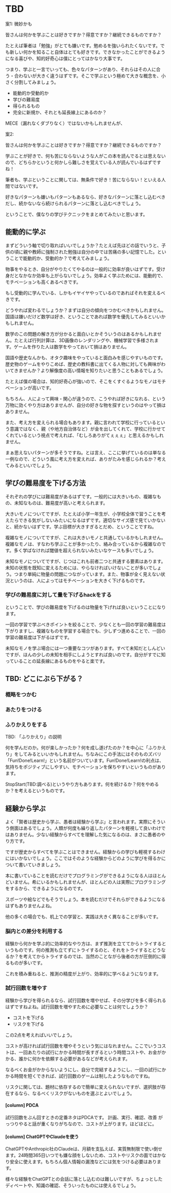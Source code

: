 # TBD

案1: 微妙かも

皆さんは何かを学ぶことは好きですか？得意ですか？継続できるものですか？

たとえば筆者は「勉強」がとても嫌いです。勉めるを強いられたくないです。でも新しい何かを知ること自体はとても好きです。できなかったことができるようになる喜びや、知的好奇心は僕にとってはかなり大事です。

つまり、学ぶと一言でいっても、色々なパターンがあり、それらはその人に合う・合わないが大きく違うはずです。そこで学ぶという極めて大きな概念を、小さく分割してみましょう。

* 能動的か受動的か
* 学びの難易度
* 得られるもの
* 完全に新規か、それとも延長線上にあるのか？

MECE（漏れなくダブりなく）ではないかもしれませんが、

案2:

皆さんは何かを学ぶことは好きですか？得意ですか？継続できるものですか？

学ぶことが好きで、何も苦にならないような人がこの本を読んでるとは思えないので、どちらかというと何かしら難しさを覚えている人が読んでいるはずですね！

筆者も、学ぶということに関しては、無条件で好き！苦にならない！といえる人間ではないです。

好きなパターンも嫌いもパターンもあるなら、好きなパターンに落とし込むべきだし、続かないなら続けられるパターンに落とし込むべきでしょう。

ということで、僕なりの学びテクニックをまとめてみたいと思います。

## 能動的に学ぶ

まずどういう軸で切り取ればいいでしょうか？たとえば先ほどの話でいうと、子供の頃に親や教師に強制された勉強は自分の中では苦痛の多い記憶でした。ということで能動的か、受動的か？で考えてみましょう。

物事をやるとき、自分がやりたくてやるのは一般的に効率が良いはずです。受け身だとなかなか効率も上がらないでしょう。効率よく学ぶためには、能動的で、モチベーションも高くあるべきです。

もし受動的に学んでいる、しかもイヤイヤやっているのであればそれを変えるべきです。

どうやれば変わるでしょうか？まずは自分の傾向をつかむべきかもしれません。国語は嫌いだけど数学は好き、ということであれば数学を優先してみるといいかもしれません。

数学のこの問題の解き方が分かると面白いとかそういうのはあるかもしれません。たとえば行列計算は、3D画像のレンダリングや、機械学習で多様されます。ゲームを作りた人は数学をやっておいて損はありません。

国語や歴史なんかも、オタク趣味をやっていると面白みを感じやすいものです。歴史物のゲームをやりこめば、歴史の教科書に出てくる人物に対しても興味がわいてきませんか？より解像度の高い情報を知りたいと思うこともあるでしょう。

たとえば僕の場合は、知的好奇心が強いので、そこをくすぐるようなモノはモチベーションが高いです。

もちろん、人によって興味・関心が違うので、こうやれば好きになれる、という万物に効くやり方はありませんが、自分の好きな物を探すというのはやって損はありません。



また、考え方を変えられる場合もあります。親に言われて学校に行っているという意識ではなく、親（や地方自治体など）が金を出してくれて、学校に行かせてくれているという視点で考えれば、「むしろありがてぇぇぇ」と思えるかもしれません。

まぁ思えないパターンが多そうですね。とは言え、ここに挙げているのは単なる一例なので、どういう風に考え方を変えれば、ありがたみを感じられるか？考えてみるといいでしょう。


## 学びの難易度を下げる方法

それぞれの学びには難易度があるはずです。一般的には大きいもの、複雑なもの、未知なものは、難易度が高いと考えられます。

大きいモノについてですが、たとえば小学一年生が、小学校全体で習うことを考えたらできる気がしないみたいになるはずです。適切なサイズ感で見ていかないと、続かないはずです。学ぶ目標が大きすぎるとだめ、ということですね。

複雑なモノについてですが、これは大きいモノと共通しているかもしれません。複雑なモノは、すなわち学ぶことが多かったり、絡み合っているから複雑なのです。多く学ばなければ閾値を超えられないみたいなケースも多いでしょう。

未知なモノについてですが、じつはこれも前者二つと共通する要素はあります。未知の状態を既知に変えるためには、やらなければいけないことが多いでしょう。つまり単純に物量の問題につながっています。また、物事が全く見えない状況というのは、人によってはモチベーションを大きく下げるものです。

### 学びの難易度に対して量を下げるhackをする

ということで、学びの難易度を下げるのは物量を下げれば良いということになります。

一回の学習で学ぶべきポイントを絞ることで、少なくとも一回の学習の難易度は下がりますし、複雑なものを学習する場合でも、少しずつ進めることで、一回の学習の難易度は下がるはずです。

未知なモノを学ぶ場合には一つ重要なコツがあります。すべて未知だとしんどいですが、ほんの少しの未知を相手にしようとすれば良いのです。自分がすでに知っていることの延長線にあるものをやると楽です。


## TBD: どこにぶら下がる？

### 概略をつかむ
### あたりをつける
### ふりかえりをする

TBD: 「ふりかえり」の説明

何を学んだのか。何が楽しかったか？何を成し遂げたのか？を中心に「ふりかえり」をしてみるといいかもしれません。ちなみにこの手法にはそのものズバリ「Fun!Done!Learn!」という名前がついています。Fun!Done!Learn!の利点は、気持ちをポジティブにしやすい、モチベーションを保ちやすいというものがあります。

StopStart(TBD:調べる)というやり方もあります。何を続けるか？何をやめるか？を考えるというものです。





## 経験から学ぶ

よく「賢者は歴史から学ぶ、愚者は経験から学ぶ」と言われます。実際にそういう側面はあるでしょう。人類が何度も繰り返したパターンを軽視して良いわけではありません。少ない経験からすべてを理解した気になるのは、まさに愚者のやり方です。

ですが歴史からすべてを学ぶことはできません。経験からの学びも軽視するわけにはいかないでしょう。ここではそのような経験からどのように学びを得るかについて書いていきましょう。

本に書いていることを読むだけでプログラミングができるようになる人はほとんどいません。希にいるかもしれませんが、ほとんどの人は実際にプログラミングをするから、できるようになるのです。

スポーツや絵などでもそうでしょう。本を読むだけでそれらができるようになるはずもありませんよね。

他の多くの場合でも、机上での学習と、実践は大きく異なることが多いです。

### 脳内との差分を利用する

経験から何かを学ぶ的に効率的なやり方は、まず推測を立ててからトライするというものです。何の推測も立てずにトライするのと、それをトライするとどうなるか？を考えてからトライするのでは、当然のことながら後者の方が圧倒的に得るものが多いです。

これを積み重ねると、推測の精度が上がり、効率的に学べるようになります。

### 試行回数を増やす

経験から学びを得られるなら、試行回数を増やせば、その分学びを多く得られるはずですねよね。試行回数を増やすために必要なことは何でしょうか？

* コストを下げる
* リスクを下げる

この2点を考えればいいでしょう。

コストが高ければ試行回数を増やそうという気にはなれません。ここでいうコストは、一回あたりの試行にかかる時間が長すぎるという時間コストや、お金がかかる、誰かに何かを依頼する必要があるなどが考えられます。

なるべくお金がかからないようにし、自分で完結するようにし、一回の試行にかかる時間を短くできれば、試行回数のゲームは制したようなものですね。

リスクに関しては、題材に依存するので簡単に変えられないですが、選択肢が存在するなら、なるべくリスクがないものを選ぶとよいでしょう。

#### [column] PDCA

試行回数をぶん回すときの定番ネタはPDCAです。
計画、実行、確認、改善
がっつりやると話が重くなりがちなので、コストが上がります。ほどほどに。





#### [column] ChatGPTやClaudeを使う

ChatGPTやAnthropic社のClaudeは、月額を支払えば、実質無制限で使い倒せます。24時間365日いつでも嫌な顔をしないため、コストやリスクの面ではかなり安全に使えます。もちろん個人情報の漏洩などには気をつける必要はあります。

様々な経験をChatGPTとの会話に落とし込むのは難しいですが、ちょっとしたディベートや、知識の確認、そういったものには使えるでしょう。




